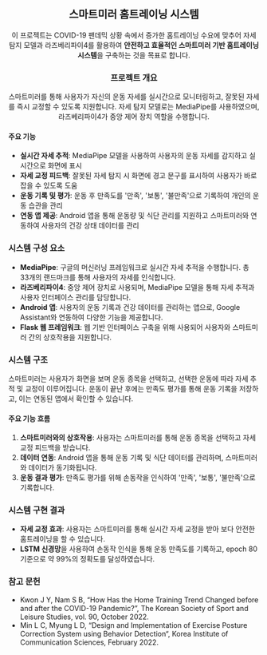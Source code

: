 <!DOCTYPE html>
<html lang="en">
<head>
    <meta charset="UTF-8">
    <meta name="viewport" content="width=device-width, initial-scale=1.0">
    <title>스마트미러 홈트레이닝 시스템</title>
</head>
<body>

<h2 align="center">스마트미러 홈트레이닝 시스템</h2>
<p align="center">
    이 프로젝트는 COVID-19 팬데믹 상황 속에서 증가한 홈트레이닝 수요에 맞추어 자세 탐지 모델과 라즈베리파이4를 활용하여 
    <strong>안전하고 효율적인 스마트미러 기반 홈트레이닝 시스템</strong>을 구축하는 것을 목표로 합니다.
</p>

<h3 align="center">프로젝트 개요</h3>
<p align="center">
    스마트미러를 통해 사용자가 자신의 운동 자세를 실시간으로 모니터링하고, 잘못된 자세를 즉시 교정할 수 있도록 지원합니다. 자세 탐지 모델로는 MediaPipe를 사용하였으며, 라즈베리파이4가 중앙 제어 장치 역할을 수행합니다.
</p>

<h4>주요 기능</h4>
<ul>
    <li><strong>실시간 자세 추적</strong>: MediaPipe 모델을 사용하여 사용자의 운동 자세를 감지하고 실시간으로 화면에 표시</li>
    <li><strong>자세 교정 피드백</strong>: 잘못된 자세 탐지 시 화면에 경고 문구를 표시하여 사용자가 바로잡을 수 있도록 도움</li>
    <li><strong>운동 기록 및 평가</strong>: 운동 후 만족도를 '만족', '보통', '불만족'으로 기록하여 개인의 운동 습관을 관리</li>
    <li><strong>연동 앱 제공</strong>: Android 앱을 통해 운동량 및 식단 관리를 지원하고 스마트미러와 연동하여 사용자의 건강 상태 데이터를 관리</li>
</ul>

<h3>시스템 구성 요소</h3>
<ul>
    <li><strong>MediaPipe</strong>: 구글의 머신러닝 프레임워크로 실시간 자세 추적을 수행합니다. 총 33개의 랜드마크를 통해 사용자의 자세를 인식합니다.</li>
    <li><strong>라즈베리파이4</strong>: 중앙 제어 장치로 사용되며, MediaPipe 모델을 통해 자세 추적과 사용자 인터페이스 관리를 담당합니다.</li>
    <li><strong>Android 앱</strong>: 사용자의 운동 기록과 건강 데이터를 관리하는 앱으로, Google Assistant와 연동하여 다양한 기능을 제공합니다.</li>
    <li><strong>Flask 웹 프레임워크</strong>: 웹 기반 인터페이스 구축을 위해 사용되어 사용자와 스마트미러 간의 상호작용을 지원합니다.</li>
</ul>

<h3>시스템 구조</h3>
<p>스마트미러는 사용자가 화면을 보며 운동 종목을 선택하고, 선택한 운동에 따라 자세 추적 및 교정이 이루어집니다. 운동이 끝난 후에는 만족도 평가를 통해 운동 기록을 저장하고, 이는 연동된 앱에서 확인할 수 있습니다.</p>

<h4>주요 기능 흐름</h4>
<ol>
    <li><strong>스마트미러와의 상호작용</strong>: 사용자는 스마트미러를 통해 운동 종목을 선택하고 자세 교정 피드백을 받습니다.</li>
    <li><strong>데이터 연동</strong>: Android 앱을 통해 운동 기록 및 식단 데이터를 관리하며, 스마트미러와 데이터가 동기화됩니다.</li>
    <li><strong>운동 결과 평가</strong>: 만족도 평가를 위해 손동작을 인식하여 '만족', '보통', '불만족'으로 기록합니다.</li>
</ol>

<h3>시스템 구현 결과</h3>
<ul>
    <li><strong>자세 교정 효과</strong>: 사용자는 스마트미러를 통해 실시간 자세 교정을 받아 보다 안전한 홈트레이닝을 할 수 있습니다.</li>
    <li><strong>LSTM 신경망</strong>을 사용하여 손동작 인식을 통해 운동 만족도를 기록하고, epoch 80 기준으로 약 99%의 정확도를 달성하였습니다.</li>
</ul>

<h3>참고 문헌</h3>
<ul>
    <li>Kwon J Y, Nam S B, “How Has the Home Training Trend Changed before and after the COVID-19 Pandemic?”, The Korean Society of Sport and Leisure Studies, vol. 90, October 2022.</li>
    <li>Min L C, Myung L D, “Design and Implementation of Exercise Posture Correction System using Behavior Detection“, Korea Institute of Communication Sciences, February 2022.</li>
</ul>

</body>
</html>
